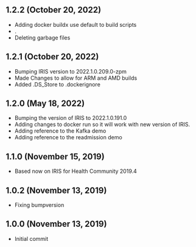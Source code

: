 ## 1.2.2 (October 20, 2022)
  - Adding docker buildx use default to build scripts
  - .
  - Deleting garbage files

## 1.2.1 (October 20, 2022)
  - Bumping IRIS version to 2022.1.0.209.0-zpm
  - Made Changes to allow for ARM and AMD builds 
  - Added .DS_Store to .dockerignore

## 1.2.0 (May 18, 2022)
  - Bumping the version of IRIS to 2022.1.0.191.0
  - Adding changes to docker run so it will work with new version of IRIS.
  - Adding reference to the Kafka demo
  - Adding reference to the readmission demo

## 1.1.0 (November 15, 2019)
  - Based now on IRIS for Health Community 2019.4

## 1.0.2 (November 13, 2019)
  - Fixing bumpversion

## 1.0.0 (November 13, 2019)
  - Initial commit

